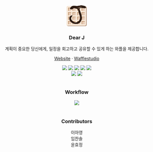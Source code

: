<!-- PROJECT LOGO -->
<br/>
<div align="center">
    <img src="./public/images/logo.svg" alt="Logo" width="70" height="70">

  <h3 align="center">Dear J</h3>

  <p align="center">
  계획이 중요한 당신에게, 일정을 회고하고 공유할 수 있게 하는 와플을 제공합니다.
    <div>
        <a href="https://dearj-wafflestudio.com/">Website</a>
        ·
        <a href="https://wafflestudio.com/">Wafflestudio</a>
    </div>
  </p>

  <div align="center">
    <img src="https://img.shields.io/badge/TypeScript-3178c6?style=for-the-badge&logo=typescript&logoColor=white">
    <img src="https://img.shields.io/badge/next.js-000000?style=for-the-badge&logo=next.js&logoColor=white">
    <img src="https://img.shields.io/badge/npm-cb3837?style=for-the-badge&logo=npm&logoColor=white">
    <img src="https://img.shields.io/badge/amazons3-569a31?style=for-the-badge&logo=amazons3&logoColor=white">
    <img src="https://img.shields.io/badge/awslambda-ff9900?style=for-the-badge&logo=awslambda&logoColor=white">
  </div>
  <div align="center">
    <img src="https://img.shields.io/badge/eslint-4b32c3?style=for-the-badge&logo=eslint&logoColor=white">
    <img src="https://img.shields.io/badge/prettier-f7b93e?style=for-the-badge&logo=prettier&logoColor=white">
  </div>
    <br/>
  <div align="center">
    <h3>  Workflow</h3>
    <div align="center">
        <img src="workflow.png">
    </div>
  </div>

<br/>
  <div align="center">
    <h3>Contributors</h3>
    <div> 이아영 </div>
    <div>임찬솔</div> 
    <div>윤효정  </div>
  </div>
</div>
